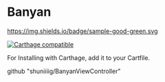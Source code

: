# Banyan
https://img.shields.io/badge/sample-good-green.svg

[![Carthage compatible](https://img.shields.io/badge/Carthage-compatible-4BC51D.svg?style=flat)](https://github.com/hsylife/SwiftyPickerPopover)

For Installing with Carthage, add it to your Cartfile.

github "shuniiiig/BanyanViewController"
